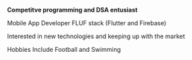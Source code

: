 **Competitve programming and DSA entusiast**


Mobile App Developer FLUF stack (Flutter and Firebase)

Interested in new technologies and keeping up with the market

Hobbies Include Football and Swimming 
